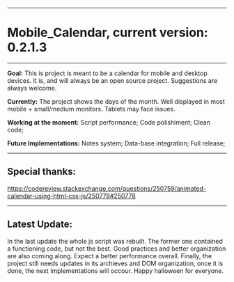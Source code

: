 -----------------------------------------------------------------------------------------------------------------------------
# Mobile_Calendar, current version: 0.2.1.3
-----------------------------------------------------------------------------------------------------------------------------
**Goal:**
This is project is meant to be a calendar for mobile and desktop devices. It is, and will always be an open source project. Suggestions are always welcome.

**Currently:**
The project shows the days of the month. Well displayed in most mobile + small/medium monitors. Tablets may face issues.

**Working at the moment:**
Script performance;
Code polishiment;
Clean code;

**Future Implementations:**
Notes system;
Data-base integration;
Full release;

-----------------------------------------------------------------------------------------------------------------------------
Special thanks:
-----------------------------------------------------------------------------------------------------------------------------
https://codereview.stackexchange.com/questions/250759/animated-calendar-using-html-css-js/250778#250778

-----------------------------------------------------------------------------------------------------------------------------
**Latest Update:**
-----------------------------------------------------------------------------------------------------------------------------
In the last update the whole js script was rebuilt. The former one contained a functioning code, but not the best. Good practices and better organization are also coming along. Expect a better performance overall.
Finally, the project still needs updates in its archieves and DOM organization, once it is done, the next implementations will occour. 
Happy halloween for everyone.
